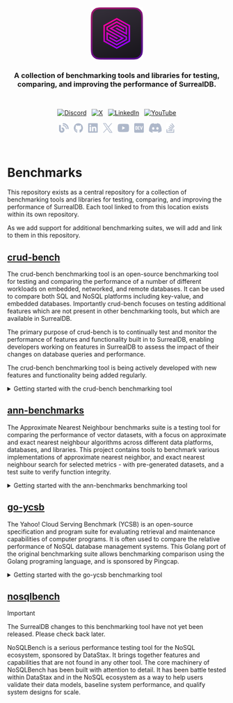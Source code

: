 <br>

<p align="center">
    <img width=120 src="https://raw.githubusercontent.com/surrealdb/icons/main/surreal.svg" />
</p>

<h3 align="center">A collection of benchmarking tools and libraries for testing, <br> comparing, and improving the performance of SurrealDB.</h3>

<br>

<p align="center">
    <a href="https://surrealdb.com/discord"><img src="https://img.shields.io/discord/902568124350599239?label=discord&style=flat-square&color=5a66f6" alt="Discord"></a>
    &nbsp;
    <a href="https://x.com/surrealdb"><img src="https://img.shields.io/badge/x-follow_us-222222.svg?style=flat-square" alt="X"></a>
    &nbsp;
    <a href="https://www.linkedin.com/company/surrealdb/"><img src="https://img.shields.io/badge/linkedin-connect_with_us-0a66c2.svg?style=flat-square" alt="LinkedIn"></a>
    &nbsp;
    <a href="https://www.youtube.com/channel/UCjf2teVEuYVvvVC-gFZNq6w"><img src="https://img.shields.io/badge/youtube-subscribe-fc1c1c.svg?style=flat-square" alt="YouTube"></a>
</p>

<p align="center">
    <a href="https://surrealdb.com/blog"><img height="25" src="https://raw.githubusercontent.com/surrealdb/.github/main/img/social/blog.svg" alt="Blog"></a>
    &nbsp;
    <a href="https://github.com/surrealdb/surrealdb"><img height="25" src="https://raw.githubusercontent.com/surrealdb/.github/main/img/social/github.svg" alt="Github"></a>
    &nbsp;
    <a href="https://www.linkedin.com/company/surrealdb/"><img height="25" src="https://raw.githubusercontent.com/surrealdb/.github/main/img/social/linkedin.svg" alt="LinkedIn"></a>
    &nbsp;
    <a href="https://x.com/surrealdb"><img height="25" src="https://raw.githubusercontent.com/surrealdb/.github/main/img/social/x.svg" alt="X"></a>
    &nbsp;
    <a href="https://www.youtube.com/channel/UCjf2teVEuYVvvVC-gFZNq6w"><img height="25" src="https://raw.githubusercontent.com/surrealdb/.github/main/img/social/youtube.svg" alt="YouTube"></a>
    &nbsp;
    <a href="https://dev.to/surrealdb"><img height="25" src="https://raw.githubusercontent.com/surrealdb/.github/main/img/social/dev.svg" alt="Dev"></a>
    &nbsp;
    <a href="https://surrealdb.com/discord"><img height="25" src="https://raw.githubusercontent.com/surrealdb/.github/main/img/social/discord.svg" alt="Discord"></a>
    &nbsp;
    <a href="https://stackoverflow.com/questions/tagged/surrealdb"><img height="25" src="https://raw.githubusercontent.com/surrealdb/.github/main/img/social/stack-overflow.svg" alt="Stack Overflow"></a>
</p>

<br>

# Benchmarks

This repository exists as a central repository for a collection of benchmarking tools and libraries for testing, comparing, and improving the performance of SurrealDB. Each tool linked to from this location exists within its own repository.

As we add support for additional benchmarking suites, we will add and link to them in this repository.

## [crud-bench](https://github.com/surrealdb/crud-bench)

The crud-bench benchmarking tool is an open-source benchmarking tool for testing and comparing the performance of a number of different workloads on embedded, networked, and remote databases. It can be used to compare both SQL and NoSQL platforms including key-value, and embedded databases. Importantly crud-bench focuses on testing additional features which are not present in other benchmarking tools, but which are available in SurrealDB.

The primary purpose of crud-bench is to continually test and monitor the performance of features and functionality built in to SurrealDB, enabling developers working on features in SurrealDB to assess the impact of their changes on database queries and performance.

The crud-bench benchmarking tool is being actively developed with new features and functionality being added regularly.

<details>

<summary>Getting started with the crud-bench benchmarking tool</summary>

<br>

1. Navigate to the crud-bench [repository](https://github.com/surrealdb/crud-bench).
```sh
git clone -b main https://github.com/surrealdb/crud-bench
```
2. Build the `crud-bench` tool in release mode
```sh
cargo build --release && ln -s target/release/crud-bench crud-bench
```
3. View the configuration options
```sh
crud-bench --help
```
4. Ensure the Docker daemon is running
```sh
dockerd
```
5. Run a local benchmark with custom options
```sh
crud-bench -d surrealdb-rocksdb -s 5000000 -c 128 -t 48 -k string26 -r
```
6. Run a remote benchmark against a remote SurrealDB server
```sh
crud-bench -d surrealdb --endpoint ws://127.0.0.1:8000 -s 5000000 -c 128 -t 48 -k string26 -r
```
</details>

## [ann-benchmarks](https://github.com/surrealdb/ann-benchmarks/tree/surrealdb)

The Approximate Nearest Neighbour benchmarks suite is a testing tool for comparing the performance of vector datasets, with a focus on approximate and exact nearest neighbour algorithms across different data platforms, databases, and libraries. This project contains tools to benchmark various implementations of approximate nearest neighbor, and exact nearest neighbour search for selected metrics - with pre-generated datasets, and a test suite to verify function integrity.

<details>

<summary>Getting started with the ann-benchmarks benchmarking tool</summary>

<br>

1. Navigate to the `surrealdb` [branch](https://github.com/surrealdb/ann-benchmarks/tree/surrealdb) on the repository.
```sh
git clone -b surrealdb https://github.com/surrealdb/ann-benchmarks
```
2. Setup a Python virtual environment
```sh
python3.10 -m venv path/to/venv && source path/to/venv/bin/activate
```
3. Install the benchmark requirements
```sh
pip3.10 install -r requirements.txt
```
4. Install the desired benchmark algorithm
```sh
python3.10 install.py --algorithm surreal_hnsw
```
5. Run a specific benchmark with a specified dataset
```sh
python3.10 run.py --run-disabled --algorithm surreal_hnsw --dataset random-xs-20-euclidean
```
</details>

## [go-ycsb](https://github.com/surrealdb/go-ycsb/tree/surrealdb)

The Yahoo! Cloud Serving Benchmark (YCSB) is an open-source specification and program suite for evaluating retrieval and maintenance capabilities of computer programs. It is often used to compare the relative performance of NoSQL database management systems. This Golang port of the original benchmarking suite allows benchmarking comparison using the Golang programing language, and is sponsored by Pingcap.

<details>

<summary>Getting started with the go-ycsb benchmarking tool</summary>

<br>

1. Navigate to the `surrealdb` [branch](https://github.com/surrealdb/go-ycsb/tree/surrealdb) on the repository.
```sh
git clone -b surrealdb https://github.com/surrealdb/go-ycsb
```
2. Build the go-ycsb binary
```sh
make quick
```
3. Test a workload locally against SurrealDB
```sh
./bin/go-ycsb load surrealdb -P workloads/workloada
./bin/go-ycsb run surrealdb -P workloads/workloada
```
4. Test a workload against a remote SurrealDB server
```sh
./bin/go-ycsb load surrealdb -P workloads/workloada -p surrealdb.uri='ws://127.0.0.1:8000' -p surrealdb.user=root -p surrealdb.pass=root
./bin/go-ycsb run surrealdb -P workloads/workloada -p surrealdb.uri='ws://127.0.0.1:8000' -p surrealdb.user=root -p surrealdb.pass=root
```
</details>

## [nosqlbench](https://github.com/surrealdb/nosqlbench/tree/surrealdb)

> [!IMPORTANT]
> The SurrealDB changes to this benchmarking tool have not yet been released. Please check back later.

NoSQLBench is a serious performance testing tool for the NoSQL ecosystem, sponsored by DataStax. It brings together features and capabilities that are not found in any other tool. The core machinery of NoSQLBench has been built with attention to detail. It has been battle tested within DataStax and in the NoSQL ecosystem as a way to help users validate their data models, baseline system performance, and qualify system designs for scale.
